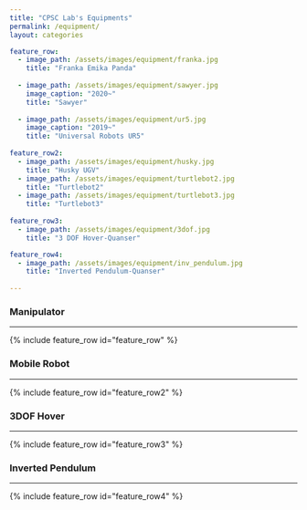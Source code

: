 ```yaml
---
title: "CPSC Lab's Equipments"
permalink: /equipment/
layout: categories

feature_row:
  - image_path: /assets/images/equipment/franka.jpg
    title: "Franka Emika Panda"
    
  - image_path: /assets/images/equipment/sawyer.jpg
    image_caption: "2020~"
    title: "Sawyer"
    
  - image_path: /assets/images/equipment/ur5.jpg
    image_caption: "2019~"
    title: "Universal Robots UR5"
    
feature_row2:
  - image_path: /assets/images/equipment/husky.jpg
    title: "Husky UGV"
  - image_path: /assets/images/equipment/turtlebot2.jpg
    title: "Turtlebot2"
  - image_path: /assets/images/equipment/turtlebot3.jpg
    title: "Turtlebot3"
    
feature_row3:
  - image_path: /assets/images/equipment/3dof.jpg
    title: "3 DOF Hover-Quanser"

feature_row4:
  - image_path: /assets/images/equipment/inv_pendulum.jpg
    title: "Inverted Pendulum-Quanser"
    
---
```


### Manipulator
---
{% include feature_row id="feature_row" %}

### Mobile Robot
---
{% include feature_row id="feature_row2" %}

### 3DOF Hover
---
{% include feature_row id="feature_row3" %}

### Inverted Pendulum
---
{% include feature_row id="feature_row4" %}

